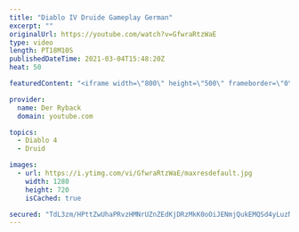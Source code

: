 ```yaml
---
title: "Diablo IV Druide Gameplay German"
excerpt: ""
originalUrl: https://youtube.com/watch?v=GfwraRtzWaE
type: video
length: PT18M10S
publishedDateTime: 2021-03-04T15:48:20Z
heat: 50

featuredContent: "<iframe width=\"800\" height=\"500\" frameborder=\"0\" src=\"https://www.youtube.com/embed/GfwraRtzWaE\" allow=\"accelerometer; autoplay; encrypted-media; gyroscope; picture-in-picture\" allowfullscreen></iframe>"

provider:
  name: Der Ryback
  domain: youtube.com

topics:
  - Diablo 4
  - Druid

images:
  - url: https://i.ytimg.com/vi/GfwraRtzWaE/maxresdefault.jpg
    width: 1280
    height: 720
    isCached: true

secured: "TdL3zm/HPttZwUhaPRvzHMNrUZnZEdKjDRzMkK0oOiJENmjQukEMQSd4yLuzNstUq7J+48zSVXSutkCxj6n+PO3PlmUIrYWcAeAghmsB+ZqyP19L6kD+j7zhRmRreOph6ux32OGQdGmkBZcoFqc42OO76x15L+7kf9wIn4xeQTgV3Jdlh9tIQp5CSnijfWibcWgvxhNHBL2OxGYvn1McuTVcLR3/wYMLUvGpHAQCDeK170RXerkzo7cLMuqKOd2C0MuTKql2NHvWWL+SOzBoVti7FalCySTqYn3L6dz1vX48qBHA2rtPHPNdH1MRyc0JQCgpBAnjGTmwkjqIA00I8SGGvlmFYB2HBYGIrzyIko/vajbnCzFJzyTdBM6/2HlzPHAfH1Cgjd9+9ypWcWReCNc4xSEVmZbRhV25HiSMGZU=;xykAn0mj630iXUiCcuWlsQ=="
---
```



